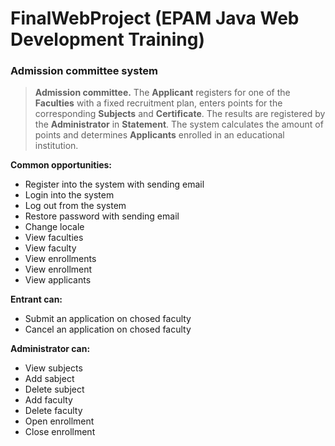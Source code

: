 # FinalWebProject (EPAM Java Web Development Training)
### Admission committee system
> **Admission committee.** The **Applicant** registers for one of the **Faculties** with a fixed recruitment plan, enters points for the corresponding **Subjects** and **Certificate**. The results are registered by the **Administrator** in **Statement**. The system calculates the amount of points and determines **Applicants** enrolled in an educational institution.



**Common opportunities:**
* Register into the system with sending email
* Login into the system
* Log out from the system
* Restore password with sending email
* Change locale
* View faculties
* View faculty
* View enrollments
* View enrollment
* View applicants



**Entrant can:**
* Submit an application on chosed faculty
* Canсel an application on chosed faculty



**Administrator can:**
* View subjects
* Add sabject
* Delete subject
* Add faculty
* Delete faculty
* Open enrollment
* Close enrollment
